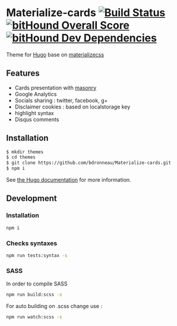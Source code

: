 # Materialize-cards [![Build Status](https://travis-ci.org/bdronneau/materialize-cards.svg?branch=master)](https://travis-ci.org/bdronneau/materialize-cards) [![bitHound Overall Score](https://www.bithound.io/github/bdronneau/materialize-cards/badges/score.svg)](https://www.bithound.io/github/bdronneau/materialize-cards) [![bitHound Dev Dependencies](https://www.bithound.io/github/bdronneau/materialize-cards/badges/devDependencies.svg)](https://www.bithound.io/github/bdronneau/materialize-cards/master/dependencies/npm)

Theme for [Hugo](https://gohugo.io/) base on [materializecss](http://materializecss.com/)

## Features
  * Cards presentation with [masonry](http://masonry.desandro.com/)
  * Google Analytics
  * Socials sharing : twitter, facebook, g+
  * Disclaimer cookies : based on localstorage key
  * highlight syntax
  * Disqus comments

## Installation

```bash
$ mkdir themes
$ cd themes
$ git clone https://github.com/bdronneau/Materialize-cards.git
$ npm i
```
See [the Hugo documentation](http://gohugo.io/themes/installing/) for more information.

## Development
### Installation
```bash
npm i
```

### Checks syntaxes
```bash
npm run tests:syntax -s
```

### SASS
In order to compile SASS
```bash
npm run build:scss -s
```

For auto building on .scss change use :
```bash
npm run watch:scss -s
```
